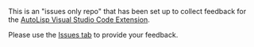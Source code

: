 This is an "issues only repo" that has been set up to collect feedback for the [AutoLisp Visual Studio Code Extension](https://marketplace.visualstudio.com/items?itemName=Autodesk.autolispext).

Please use the [Issues tab](../../Issues) to provide your feedback.
